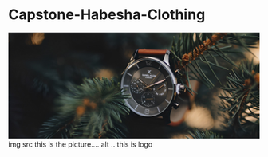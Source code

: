 # Capstone-Habesha-Clothing
![this is the logo](./images/hero-lg.jpg)
img src this is the picture.... alt .. this is logo
